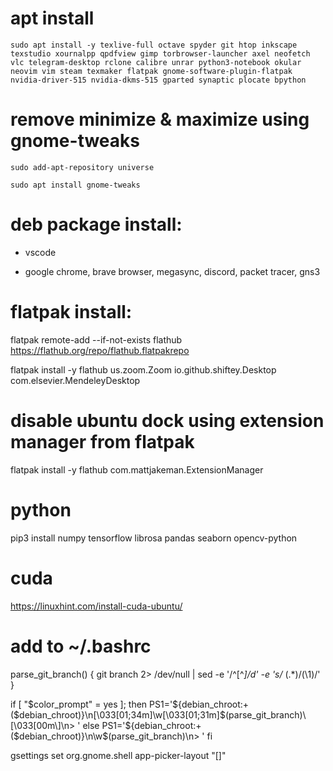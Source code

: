 # apt install

`sudo apt install -y texlive-full octave spyder git htop inkscape texstudio xournalpp qpdfview gimp torbrowser-launcher axel neofetch vlc telegram-desktop rclone calibre unrar python3-notebook okular neovim vim steam texmaker flatpak gnome-software-plugin-flatpak nvidia-driver-515 nvidia-dkms-515 gparted synaptic plocate bpython`

# remove minimize & maximize using gnome-tweaks

`sudo add-apt-repository universe`

`sudo apt install gnome-tweaks`

# deb package install:

- vscode

- google chrome, brave browser, megasync, discord, packet tracer, gns3

# flatpak install:

flatpak remote-add --if-not-exists flathub https://flathub.org/repo/flathub.flatpakrepo

flatpak install -y flathub us.zoom.Zoom io.github.shiftey.Desktop com.elsevier.MendeleyDesktop

# disable ubuntu dock using extension manager from flatpak

flatpak install -y flathub com.mattjakeman.ExtensionManager

# python

pip3 install numpy tensorflow librosa pandas seaborn opencv-python

# cuda

https://linuxhint.com/install-cuda-ubuntu/

# add to ~/.bashrc

parse_git_branch() {
    git branch 2> /dev/null | sed -e '/^[^*]/d' -e 's/* \(.*\)/(\1)/'
    }

if [ "$color_prompt" = yes ]; then
    PS1='${debian_chroot:+($debian_chroot)}\n\[\033[01;34m\]\w\[\033[01;31m\]$(parse_git_branch)\[\033[00m\]\n> '
else
    PS1='${debian_chroot:+($debian_chroot)}\n\w$(parse_git_branch)\n> '
fi

gsettings set org.gnome.shell app-picker-layout "[]"
